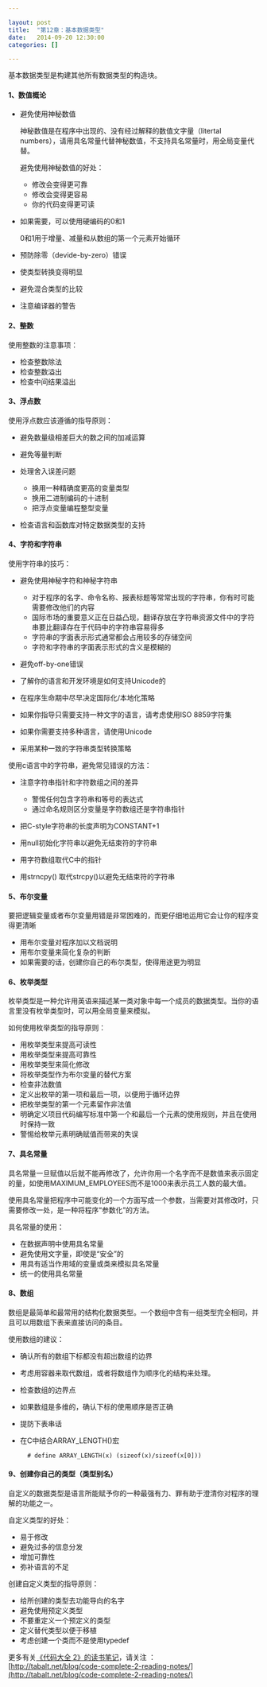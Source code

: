 ```yaml
---

layout: post
title:  "第12章：基本数据类型"
date:   2014-09-20 12:30:00
categories: []

---
```


基本数据类型是构建其他所有数据类型的构造块。

#### 1、数值概论

* 避免使用神秘数值

	神秘数值是在程序中出现的、没有经过解释的数值文字量（litertal numbers），请用具名常量代替神秘数值，不支持具名常量时，用全局变量代替。
	
	避免使用神秘数值的好处：
	
	* 修改会变得更可靠
	* 修改会变得更容易
	* 你的代码变得更可读

* 如果需要，可以使用硬编码的0和1

	0和1用于增量、减量和从数组的第一个元素开始循环

* 预防除零（devide-by-zero）错误
* 使类型转换变得明显
* 避免混合类型的比较
* 注意编译器的警告


#### 2、整数

使用整数的注意事项：

* 检查整数除法
* 检查整数溢出
* 检查中间结果溢出


#### 3、浮点数

使用浮点数应该遵循的指导原则：

* 避免数量级相差巨大的数之间的加减运算
* 避免等量判断
* 处理舍入误差问题

	* 换用一种精确度更高的变量类型
	* 换用二进制编码的十进制
	* 把浮点变量编程整型变量
	
* 检查语言和函数库对特定数据类型的支持


#### 4、字符和字符串

使用字符串的技巧：

* 避免使用神秘字符和神秘字符串

	* 对于程序的名字、命令名称、报表标题等常常出现的字符串，你有时可能需要修改他们的内容
	* 国际市场的重要意义正在日益凸现，翻译存放在字符串资源文件中的字符串要比翻译存在于代码中的字符串容易得多
	* 字符串的字面表示形式通常都会占用较多的存储空间
	* 字符和字符串的字面表示形式的含义是模糊的

* 避免off-by-one错误
* 了解你的语言和开发环境是如何支持Unicode的
* 在程序生命期中尽早决定国际化/本地化策略
* 如果你指导只需要支持一种文字的语言，请考虑使用ISO 8859字符集
* 如果你需要支持多种语言，请使用Unicode
* 采用某种一致的字符串类型转换策略 


使用c语言中的字符串，避免常见错误的方法：

* 注意字符串指针和字符数组之间的差异

	* 警惕任何包含字符串和等号的表达式
	* 通过命名规则区分变量是字符数组还是字符串指针
	
* 把C-style字符串的长度声明为CONSTANT+1
* 用null初始化字符串以避免无结束符的字符串
* 用字符数组取代C中的指针
* 用strncpy() 取代strcpy()以避免无结束符的字符串 


#### 5、布尔变量

要把逻辑变量或者布尔变量用错是非常困难的，而更仔细地运用它会让你的程序变得更清晰

* 用布尔变量对程序加以文档说明
* 用布尔变量来简化复杂的判断
* 如果需要的话，创建你自己的布尔类型，使得用途更为明显


#### 6、枚举类型


枚举类型是一种允许用英语来描述某一类对象中每一个成员的数据类型。当你的语言里没有枚举类型时，可以用全局变量来模拟。

如何使用枚举类型的指导原则：

* 用枚举类型来提高可读性
* 用枚举类型来提高可靠性
* 用枚举类型来简化修改
* 将枚举类型作为布尔变量的替代方案
* 检查非法数值
* 定义出枚举的第一项和最后一项，以便用于循环边界
* 把枚举类型的第一个元素留作非法值
* 明确定义项目代码编写标准中第一个和最后一个元素的使用规则，并且在使用时保持一致
* 警惕给枚举元素明确赋值而带来的失误


#### 7、具名常量

具名常量一旦赋值以后就不能再修改了，允许你用一个名字而不是数值来表示固定的量，如使用MAXIMUM_EMPLOYEES而不是1000来表示员工人数的最大值。

使用具名常量把程序中可能变化的一个方面写成一个参数，当需要对其修改时，只需要修改一处，是一种将程序“参数化”的方法。

具名常量的使用：

* 在数据声明中使用具名常量
* 避免使用文字量，即使是“安全”的
* 用具有适当作用域的变量或类来模拟具名常量
* 统一的使用具名常量


#### 8、数组

数组是最简单和最常用的结构化数据类型。一个数组中含有一组类型完全相同，并且可以用数组下表来直接访问的条目。

使用数组的建议：

* 确认所有的数组下标都没有超出数组的边界
* 考虑用容器来取代数组，或者将数组作为顺序化的结构来处理。
* 检查数组的边界点
* 如果数组是多维的，确认下标的使用顺序是否正确
* 提防下表串话
* 在C中结合ARRAY_LENGTH()宏

		# define ARRAY_LENGTH(x) (sizeof(x)/sizeof(x[0]))


#### 9、创建你自己的类型（类型别名）

自定义的数据类型是语言所能赋予你的一种最强有力、罪有助于澄清你对程序的理解的功能之一。

自定义类型的好处：

* 易于修改
* 避免过多的信息分发
* 增加可靠性
* 弥补语言的不足

创建自定义类型的指导原则：

* 给所创建的类型去功能导向的名字
* 避免使用预定义类型
* 不要重定义一个预定义的类型
* 定义替代类型以便于移植
* 考虑创建一个类而不是使用typedef




更多有关[《代码大全 2》的读书笔记](http://tabalt.net/blog/code-complete-2-reading-notes/)，请关注 ：  
[http://tabalt.net/blog/code-complete-2-reading-notes/](http://tabalt.net/blog/code-complete-2-reading-notes/)




